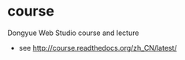 # course
Dongyue Web Studio course and lecture 

- see http://course.readthedocs.org/zh_CN/latest/

